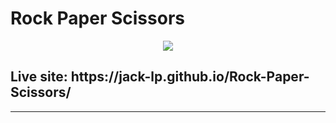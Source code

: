 # Rock Paper Scissors

<p align="center">
 <img src="https://i.imgur.com/Vvt5lk1.png" />
</p>

<h2>Live site: https://jack-lp.github.io/Rock-Paper-Scissors/</h2>

---
